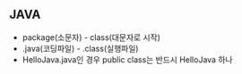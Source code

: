 ## JAVA
- package(소문자) - class(대문자로 시작)
- .java(코딩파일) - .class(실행파일)
- HelloJava.java인 경우 public class는 반드시 HelloJava 하나
